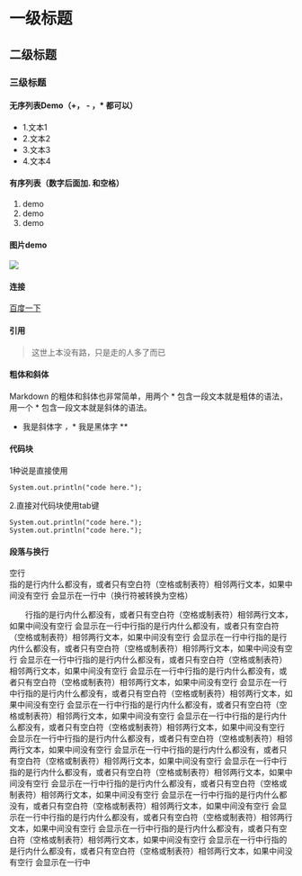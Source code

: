 # 一级标题
## 二级标题
### 三级标题

#### 无序列表Demo（+， - ，* 都可以）
- 1.文本1
- 2.文本2
- 3.文本3
- 4.文本4
#### 有序列表（数字后面加. 和空格）
1. demo
2. demo
3. demo

#### 图片demo
![](https://www.baidu.com/img/bd_logo1.png?where=super)

#### 连接
[百度一下](www.baidu.com)

#### 引用
> 这世上本没有路，只是走的人多了而已

#### 粗体和斜体
Markdown 的粗体和斜体也非常简单，用两个 * 包含一段文本就是粗体的语法，用一个 * 包含一段文本就是斜体的语法。
* 我是斜体字 *，** 我是黑体字 **

#### 代码块
1种说是直接使用
```
System.out.println("code here.");

```

2.直接对代码块使用tab键

    System.out.println("code here.");
    System.out.println("code here.");


#### 段落与换行

空行<br>指的是行内什么都没有，或者只有空白符（空格或制表符）相邻两行文本，如果中间没有空行 会显示在一行中（换行符被转换为空格）


&emsp;&emsp;行指的是行内什么都没有，或者只有空白符（空格或制表符）相邻两行文本，如果中间没有空行 会显示在一行中行指的是行内什么都没有，或者只有空白符（空格或制表符）相邻两行文本，如果中间没有空行 会显示在一行中行指的是行内什么都没有，或者只有空白符（空格或制表符）相邻两行文本，如果中间没有空行 会显示在一行中行指的是行内什么都没有，或者只有空白符（空格或制表符）相邻两行文本，如果中间没有空行 会显示在一行中行指的是行内什么都没有，或者只有空白符（空格或制表符）相邻两行文本，如果中间没有空行 会显示在一行中行指的是行内什么都没有，或者只有空白符（空格或制表符）相邻两行文本，如果中间没有空行 会显示在一行中行指的是行内什么都没有，或者只有空白符（空格或制表符）相邻两行文本，如果中间没有空行 会显示在一行中行指的是行内什么都没有，或者只有空白符（空格或制表符）相邻两行文本，如果中间没有空行 会显示在一行中行指的是行内什么都没有，或者只有空白符（空格或制表符）相邻两行文本，如果中间没有空行 会显示在一行中行指的是行内什么都没有，或者只有空白符（空格或制表符）相邻两行文本，如果中间没有空行 会显示在一行中行指的是行内什么都没有，或者只有空白符（空格或制表符）相邻两行文本，如果中间没有空行 会显示在一行中行指的是行内什么都没有，或者只有空白符（空格或制表符）相邻两行文本，如果中间没有空行 会显示在一行中行指的是行内什么都没有，或者只有空白符（空格或制表符）相邻两行文本，如果中间没有空行 会显示在一行中行指的是行内什么都没有，或者只有空白符（空格或制表符）相邻两行文本，如果中间没有空行 会显示在一行中行指的是行内什么都没有，或者只有空白符（空格或制表符）相邻两行文本，如果中间没有空行 会显示在一行中行指的是行内什么都没有，或者只有空白符（空格或制表符）相邻两行文本，如果中间没有空行 会显示在一行中

